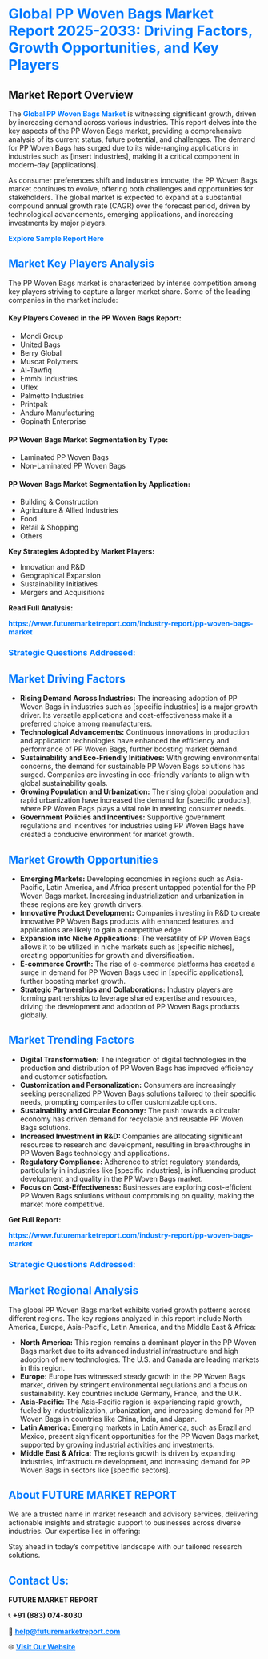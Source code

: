 <h1 style="color: #007BFF;">Global PP Woven Bags Market Report 2025-2033: Driving Factors, Growth Opportunities, and Key Players</h1>

<section id="overview">
<h2>Market Report Overview</h2>
<p>The <a href="https://www.futuremarketreport.com/industry-report/pp-woven-bags-market" style="color: #007BFF; text-decoration: none;"><strong>Global PP Woven Bags Market</strong></a> is witnessing significant growth, driven by increasing demand across various industries. This report delves into the key aspects of the PP Woven Bags market, providing a comprehensive analysis of its current status, future potential, and challenges. The demand for PP Woven Bags has surged due to its wide-ranging applications in industries such as [insert industries], making it a critical component in modern-day [applications].</p>
<p>As consumer preferences shift and industries innovate, the PP Woven Bags market continues to evolve, offering both challenges and opportunities for stakeholders. The global market is expected to expand at a substantial compound annual growth rate (CAGR) over the forecast period, driven by technological advancements, emerging applications, and increasing investments by major players.</p>
</section>

<section id="overview">
<p><a href="https://www.futuremarketreport.com/request-sample/reportId=92286" style="color: #007BFF; text-decoration: none;"><strong>Explore Sample Report Here</strong></a></p>
</section>

<section id="key-players">
<h2 style="color: #007BFF;">Market Key Players Analysis</h2>
<p>The PP Woven Bags market is characterized by intense competition among key players striving to capture a larger market share. Some of the leading companies in the market include:</p>
<h4>Key Players Covered in the PP Woven Bags Report:</h4>
<ul><li>Mondi Group</li><li>United Bags</li><li>Berry Global</li><li>Muscat Polymers</li><li>Al-Tawfiq</li><li>Emmbi Industries</li><li>Uflex</li><li>Palmetto Industries</li><li>Printpak</li><li>Anduro Manufacturing</li><li>Gopinath Enterprise</li></ul>
<h4>PP Woven Bags Market Segmentation by Type:</h4>
<ul><li>Laminated PP Woven Bags</li><li>Non-Laminated PP Woven Bags</li></ul>

<h4>PP Woven Bags Market Segmentation by Application:</h4>
<ul><li>Building &amp; Construction</li><li>Agriculture &amp; Allied Industries</li><li>Food</li><li>Retail &amp; Shopping</li><li>Others</li></ul>
<p><strong>Key Strategies Adopted by Market Players:</strong></p>
<ul>
<li>Innovation and R&D</li>
<li>Geographical Expansion</li>
<li>Sustainability Initiatives</li>
<li>Mergers and Acquisitions</li>
</ul>
</section>

<section>
<p><strong>Read Full Analysis: </strong></p><a href="https://www.futuremarketreport.com/industry-report/pp-woven-bags-market" style="color: #007BFF; text-decoration: none;"><strong>https://www.futuremarketreport.com/industry-report/pp-woven-bags-market</strong></a>
<h3 style="color: #007BFF;">Strategic Questions Addressed:</h3>
</section>

<section id="driving-factors">
<h2 style="color: #007BFF;">Market Driving Factors</h2>
<ul>
<li><strong>Rising Demand Across Industries:</strong> The increasing adoption of PP Woven Bags in industries such as [specific industries] is a major growth driver. Its versatile applications and cost-effectiveness make it a preferred choice among manufacturers.</li>
<li><strong>Technological Advancements:</strong> Continuous innovations in production and application technologies have enhanced the efficiency and performance of PP Woven Bags, further boosting market demand.</li>
<li><strong>Sustainability and Eco-Friendly Initiatives:</strong> With growing environmental concerns, the demand for sustainable PP Woven Bags solutions has surged. Companies are investing in eco-friendly variants to align with global sustainability goals.</li>
<li><strong>Growing Population and Urbanization:</strong> The rising global population and rapid urbanization have increased the demand for [specific products], where PP Woven Bags plays a vital role in meeting consumer needs.</li>
<li><strong>Government Policies and Incentives:</strong> Supportive government regulations and incentives for industries using PP Woven Bags have created a conducive environment for market growth.</li>
</ul>
</section>

<section id="growth-opportunities">
<h2 style="color: #007BFF;">Market Growth Opportunities</h2>
<ul>
<li><strong>Emerging Markets:</strong> Developing economies in regions such as Asia-Pacific, Latin America, and Africa present untapped potential for the PP Woven Bags market. Increasing industrialization and urbanization in these regions are key growth drivers.</li>
<li><strong>Innovative Product Development:</strong> Companies investing in R&D to create innovative PP Woven Bags products with enhanced features and applications are likely to gain a competitive edge.</li>
<li><strong>Expansion into Niche Applications:</strong> The versatility of PP Woven Bags allows it to be utilized in niche markets such as [specific niches], creating opportunities for growth and diversification.</li>
<li><strong>E-commerce Growth:</strong> The rise of e-commerce platforms has created a surge in demand for PP Woven Bags used in [specific applications], further boosting market growth.</li>
<li><strong>Strategic Partnerships and Collaborations:</strong> Industry players are forming partnerships to leverage shared expertise and resources, driving the development and adoption of PP Woven Bags products globally.</li>
</ul>
</section>

<section id="trending-factors">
<h2 style="color: #007BFF;">Market Trending Factors</h2>
<ul>
<li><strong>Digital Transformation:</strong> The integration of digital technologies in the production and distribution of PP Woven Bags has improved efficiency and customer satisfaction.</li>
<li><strong>Customization and Personalization:</strong> Consumers are increasingly seeking personalized PP Woven Bags solutions tailored to their specific needs, prompting companies to offer customizable options.</li>
<li><strong>Sustainability and Circular Economy:</strong> The push towards a circular economy has driven demand for recyclable and reusable PP Woven Bags solutions.</li>
<li><strong>Increased Investment in R&D:</strong> Companies are allocating significant resources to research and development, resulting in breakthroughs in PP Woven Bags technology and applications.</li>
<li><strong>Regulatory Compliance:</strong> Adherence to strict regulatory standards, particularly in industries like [specific industries], is influencing product development and quality in the PP Woven Bags market.</li>
<li><strong>Focus on Cost-Effectiveness:</strong> Businesses are exploring cost-efficient PP Woven Bags solutions without compromising on quality, making the market more competitive.</li>
</ul>
</section>

<section>
<p><strong>Get Full Report: </strong></p><a href="https://www.futuremarketreport.com/industry-report/pp-woven-bags-market" style="color: #007BFF; text-decoration: none;"><strong>https://www.futuremarketreport.com/industry-report/pp-woven-bags-market</strong></a>
<h3 style="color: #007BFF;">Strategic Questions Addressed:</h3>
</section>


<section id="regional-analysis">
<h2 style="color: #007BFF;">Market Regional Analysis</h2>
<p>The global PP Woven Bags market exhibits varied growth patterns across different regions. The key regions analyzed in this report include North America, Europe, Asia-Pacific, Latin America, and the Middle East & Africa:</p>
<ul>
<li><strong>North America:</strong> This region remains a dominant player in the PP Woven Bags market due to its advanced industrial infrastructure and high adoption of new technologies. The U.S. and Canada are leading markets in this region.</li>
<li><strong>Europe:</strong> Europe has witnessed steady growth in the PP Woven Bags market, driven by stringent environmental regulations and a focus on sustainability. Key countries include Germany, France, and the U.K.</li>
<li><strong>Asia-Pacific:</strong> The Asia-Pacific region is experiencing rapid growth, fueled by industrialization, urbanization, and increasing demand for PP Woven Bags in countries like China, India, and Japan.</li>
<li><strong>Latin America:</strong> Emerging markets in Latin America, such as Brazil and Mexico, present significant opportunities for the PP Woven Bags market, supported by growing industrial activities and investments.</li>
<li><strong>Middle East & Africa:</strong> The region’s growth is driven by expanding industries, infrastructure development, and increasing demand for PP Woven Bags in sectors like [specific sectors].</li>
</ul>
</section>

<footer>
<h2 style="color: #007BFF;">About FUTURE MARKET REPORT</h2>
<p>We are a trusted name in market research and advisory services, delivering actionable insights and strategic support to businesses across diverse industries. Our expertise lies in offering:</p>

<p>Stay ahead in today’s competitive landscape with our tailored research solutions.</p>

<h2 style="color: #007BFF;">Contact Us:</h2>
<p><strong>FUTURE MARKET REPORT</strong></p>
<p>📞 <strong>+91 (883) 074-8030</strong></p>
<p>📧 <strong><a href="mailto:help@futuremarketreport.com" style="color: #007BFF;">help@futuremarketreport.com</a></strong></p>
<p>🌐 <strong><a href="https://www.futuremarketreport.com/" style="color: #007BFF;">Visit Our Website</a></strong></p>
</footer>